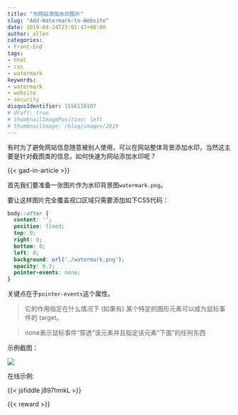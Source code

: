 ```yaml
---
title: "为网站添加水印图片"
slug: "Add-Watermark-to-Website"
date: 2019-04-24T23:01:47+08:00
author: allen
categories:
- Front-End
tags:
- html
- css
- watermark
keywords:
- watermark
- website
- security
disqusIdentifier: 1556118107
# draft: true
# thumbnailImagePosition: left
# thumbnailImage: /blog/images/2019
---
```


有时为了避免网站信息随意被别人使用，可以在网站整体背景添加水印，当然这主要是针对截图类的信息，如何快速为网站添加水印呢？

<!--more-->

{{< gad-in-article >}}

首先我们要准备一张图片作为水印背景图`watermark.png`。

要让这样图片完全覆盖视口区域只需要添加如下CSS代码：

```css
body::after {
  content: '';
  position: fixed;
  top: 0;
  right: 0;
  bottom: 0;
  left: 0;
  background: url('./watermark.png');
  opacity: 0.3;
  pointer-events: none;
}
```

关键点在于`pointer-events`这个属性。

>它的作用指定在什么情况下 (如果有) 某个特定的图形元素可以成为鼠标事件的 target。

> none表示鼠标事件“穿透”该元素并且指定该元素“下面”的任何东西

示例截图：

![](/images/2019/4/watermark-demo.png)

在线示例:

{{< jsfiddle j897hmkL >}}



{{< reward >}}

